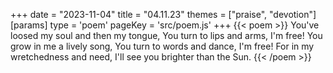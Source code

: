 +++
date = "2023-11-04"
title = "04.11.23"
themes = ["praise", "devotion"]
[params]
  type = 'poem'
  pageKey = 'src/poem.js'
+++
{{< poem >}}
You've loosed my soul and then my tongue,
You turn to lips and arms, I'm free!
You grow in me a lively song,
You turn to words and dance, I'm free!
For in my wretchedness and need,
I'll see you brighter than the Sun.
{{< /poem >}}